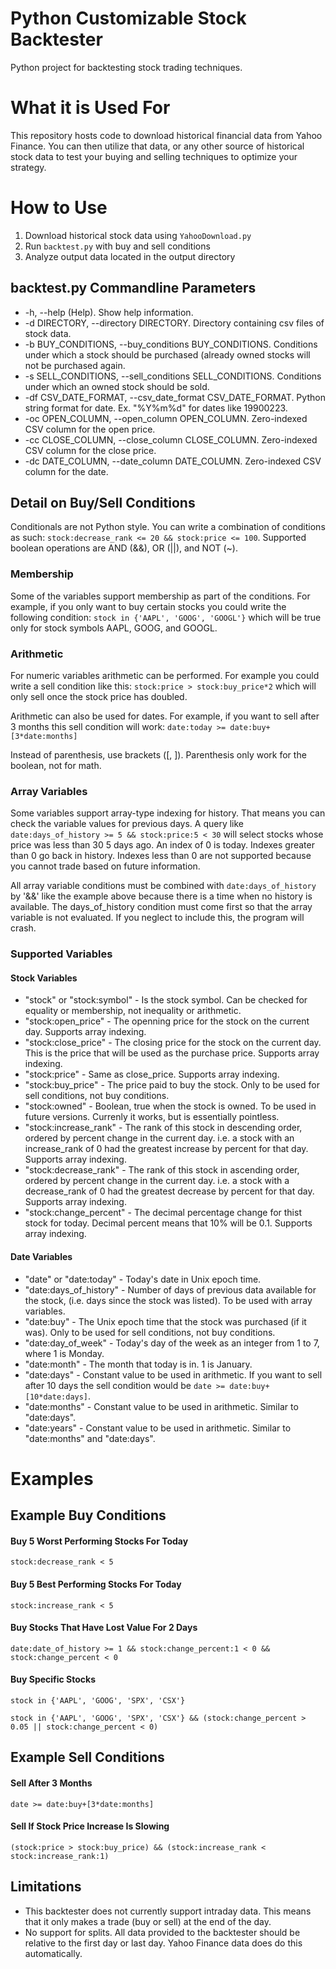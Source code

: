 # Python Customizable Stock Backtester
Python project for backtesting stock trading techniques.

# What it is Used For
This repository hosts code to download historical financial data from Yahoo Finance. You can then utilize that data, or any other source of 
historical stock data to test your buying and selling techniques to optimize your strategy.

# How to Use
1. Download historical stock data using `YahooDownload.py`
2. Run `backtest.py` with buy and sell conditions
3. Analyze output data located in the output directory

## backtest.py Commandline Parameters
- -h, --help (Help). Show help information.
- -d DIRECTORY, --directory DIRECTORY. Directory containing csv files of stock data.
-  -b BUY_CONDITIONS, --buy_conditions BUY_CONDITIONS. Conditions under which a stock should be purchased (already owned stocks will not be purchased again.
-  -s SELL_CONDITIONS, --sell_conditions SELL_CONDITIONS. Conditions under which an owned stock should be sold.
-  -df CSV_DATE_FORMAT, --csv_date_format CSV_DATE_FORMAT. Python string format for date. Ex. "%Y%m%d" for dates like 19900223.
-  -oc OPEN_COLUMN, --open_column OPEN_COLUMN. Zero-indexed CSV column for the open price.
-  -cc CLOSE_COLUMN, --close_column CLOSE_COLUMN. Zero-indexed CSV column for the close price.
-  -dc DATE_COLUMN, --date_column DATE_COLUMN. Zero-indexed CSV column for the date.

## Detail on Buy/Sell Conditions
Conditionals are not Python style. You can write a combination of conditions as such: 
`stock:decrease_rank <= 20 && stock:price <= 100`. Supported boolean operations are AND (&&), OR (||), and NOT (~).

### Membership
Some of the variables support membership as part of the conditions. For example, if you only want to buy certain stocks you could write
 the following condition: `stock in {'AAPL', 'GOOG', 'GOOGL'}` which will be true only for stock symbols AAPL, GOOG, and GOOGL.

### Arithmetic
For numeric variables arithmetic can be performed. For example you could write a sell condition like this: `stock:price > stock:buy_price*2`
 which will only sell once the stock price has doubled.

Arithmetic can also be used for dates. For example, if you want to sell after 3 months this sell condition will work: 
`date:today >= date:buy+[3*date:months]`

Instead of parenthesis, use brackets ([, ]). Parenthesis only work for the boolean, not for math.

### Array Variables
Some variables support array-type indexing for history. That means you can check the variable values for previous days. A query like 
`date:days_of_history >= 5 && stock:price:5 < 30` will select stocks whose price was less than 30 5 days ago. An index of 0 is today. Indexes greater than 0 go back in history. Indexes less than 0 are not supported because you cannot trade based on future information.

All array variable conditions must be combined with `date:days_of_history` by '&&' like the example above because there is a time when 
no history is available. The days_of_history condition must come first so that the array variable is not evaluated. If you neglect to include this, the program will crash.

### Supported Variables
#### Stock Variables
- "stock" or "stock:symbol" - Is the stock symbol. Can be checked for equality or membership, not inequality or arithmetic.
- "stock:open_price" - The openning price for the stock on the current day. Supports array indexing.
- "stock:close_price" - The closing price for the stock on the current day. This is the price that will be used as the purchase price. Supports array indexing.
- "stock:price" - Same as close_price. Supports array indexing.
- "stock:buy_price" - The price paid to buy the stock. Only to be used for sell conditions, not buy conditions.
- "stock:owned" - Boolean, true when the stock is owned. To be used in future versions. Currenly it works, but is essentially pointless.
- "stock:increase_rank" - The rank of this stock in descending order, ordered by percent change in the current day. 
i.e. a stock with an increase_rank of 0 had the greatest increase by percent for that day. Supports array indexing.
- "stock:decrease_rank" - The rank of this stock in ascending order, ordered by percent change in the current day. 
i.e. a stock with a decrease_rank of 0 had the greatest decrease by percent for that day. Supports array indexing.
- "stock:change_percent" - The decimal percentage change for thist stock for today. Decimal percent means that 10% will be 0.1. Supports array indexing.

#### Date Variables
- "date" or "date:today" - Today's date in Unix epoch time.
- "date:days_of_history" - Number of days of previous data available for the stock, (i.e. days since the stock was listed). To be used with array variables.
- "date:buy" - The Unix epoch time that the stock was purchased (if it was). Only to be used for sell conditions, not buy conditions.
- "date:day_of_week" - Today's day of the week as an integer from 1 to 7, where 1 is Monday.
- "date:month" - The month that today is in. 1 is January.
- "date:days" - Constant value to be used in arithmetic. If you want to sell after 10 days the sell condition would be 
`date >= date:buy+[10*date:days]`.
- "date:months" - Constant value to be used in arithmetic. Similar to "date:days".
- "date:years" - Constant value to be used in arithmetic. Similar to "date:months" and "date:days".

# Examples
## Example Buy Conditions
#### Buy 5 Worst Performing Stocks For Today
`stock:decrease_rank < 5`
#### Buy 5 Best Performing Stocks For Today
`stock:increase_rank < 5`
#### Buy Stocks That Have Lost Value For 2 Days
`date:date_of_history >= 1 && stock:change_percent:1 < 0 && stock:change_percent < 0`
#### Buy Specific Stocks
`stock in {'AAPL', 'GOOG', 'SPX', 'CSX'}`

`stock in {'AAPL', 'GOOG', 'SPX', 'CSX'} && (stock:change_percent > 0.05 || stock:change_percent < 0)`
## Example Sell Conditions
#### Sell After 3 Months
`date >= date:buy+[3*date:months]`
#### Sell If Stock Price Increase Is Slowing
`(stock:price > stock:buy_price) && (stock:increase_rank < stock:increase_rank:1)`

## Limitations
- This backtester does not currently support intraday data. This means that it only makes a trade (buy or sell) at the end of the day.
- No support for splits. All data provided to the backtester should be relative to the first day or last day. Yahoo Finance data does do this automatically. 
